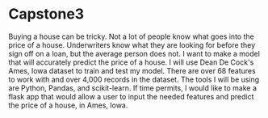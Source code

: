 # Capstone3

Buying a house can be tricky. Not a lot of people know what goes into the price of a house. Underwriters know what they are looking for before they sign off on a loan, but the average person does not. I want to make a model that will accurately predict the price of a house. I will use Dean De Cock's Ames, Iowa dataset to train and test my model. There are over 68 features to work with and over 4,000 records in the dataset. The tools I will be using are Python, Pandas, and scikit-learn. If time permits, I would like to make a flask app that would allow a user to input the needed features and predict the price of a house, in Ames, Iowa.
